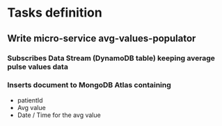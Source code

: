 # Tasks definition

## Write micro-service avg-values-populator
### Subscribes Data Stream (DynamoDB table) keeping average pulse values data
### Inserts document to MongoDB Atlas containing
- patientId
- Avg value
- Date / Time for the avg value



